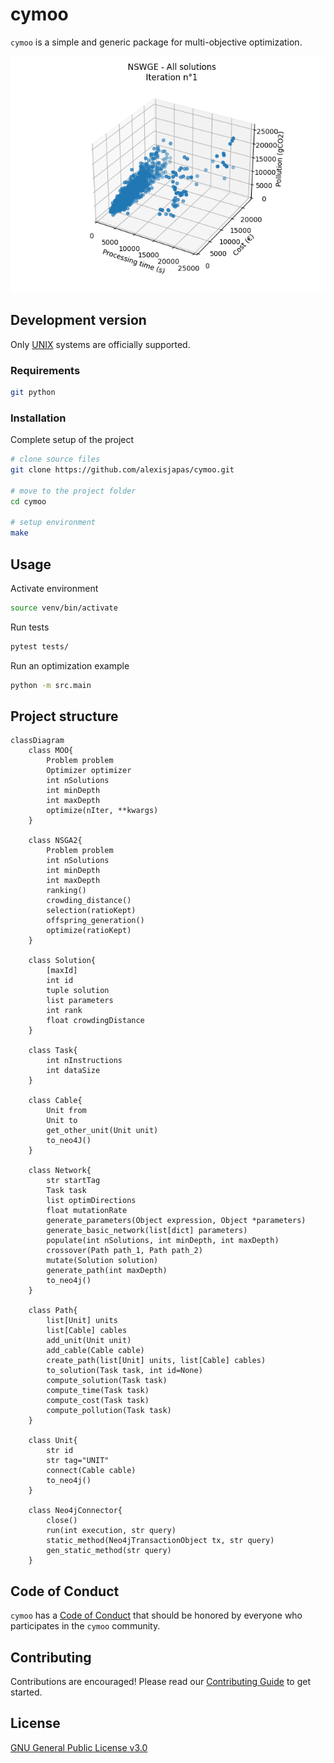 # cymoo
`cymoo` is a simple and generic package for multi-objective optimization.
<p align="center">
    <img src="imgs/NSWGE.gif" alt="Animated example of optimization convergence"/>
</p>

## Development version
Only [UNIX](https://en.wikipedia.org/wiki/Unix) systems are officially supported.

### Requirements
```bash
git python
```

### Installation
Complete setup of the project
```bash
# clone source files
git clone https://github.com/alexisjapas/cymoo.git

# move to the project folder
cd cymoo

# setup environment
make
```

## Usage
Activate environment
```bash
source venv/bin/activate
```

Run tests
```bash
pytest tests/
```

Run an optimization example
```bash
python -m src.main
```

## Project structure
```mermaid
classDiagram
    class MOO{
        Problem problem
        Optimizer optimizer
        int nSolutions
        int minDepth
        int maxDepth
        optimize(nIter, **kwargs)
    }

    class NSGA2{
        Problem problem
        int nSolutions
        int minDepth
        int maxDepth
        ranking()
        crowding_distance()
        selection(ratioKept)
        offspring_generation()
        optimize(ratioKept)
    }

    class Solution{
        [maxId]
        int id
        tuple solution
        list parameters
        int rank
        float crowdingDistance
    }

    class Task{
        int nInstructions
        int dataSize
    }

    class Cable{
        Unit from
        Unit to
        get_other_unit(Unit unit)
        to_neo4J()
    }

    class Network{
        str startTag
        Task task
        list optimDirections
        float mutationRate
        generate_parameters(Object expression, Object *parameters)
        generate_basic_network(list[dict] parameters)
        populate(int nSolutions, int minDepth, int maxDepth)
        crossover(Path path_1, Path path_2)
        mutate(Solution solution)
        generate_path(int maxDepth)
        to_neo4j()
    }

    class Path{
        list[Unit] units
        list[Cable] cables
        add_unit(Unit unit)
        add_cable(Cable cable)
        create_path(list[Unit] units, list[Cable] cables)
        to_solution(Task task, int id=None)
        compute_solution(Task task)
        compute_time(Task task)
        compute_cost(Task task)
        compute_pollution(Task task)
    }

    class Unit{
        str id
        str tag="UNIT"
        connect(Cable cable)
        to_neo4j()
    }

    class Neo4jConnector{
        close()
        run(int execution, str query)
        static_method(Neo4jTransactionObject tx, str query)
        gen_static_method(str query)
    }
```

## Code of Conduct
`cymoo` has a [Code of Conduct](CODE_OF_CONDUCT.md) that should be honored by everyone who participates in the `cymoo` community.

## Contributing
Contributions are encouraged! Please read our [Contributing Guide](CONTRIBUTING.md) to get started.

## License
[GNU General Public License v3.0](LICENSE)

